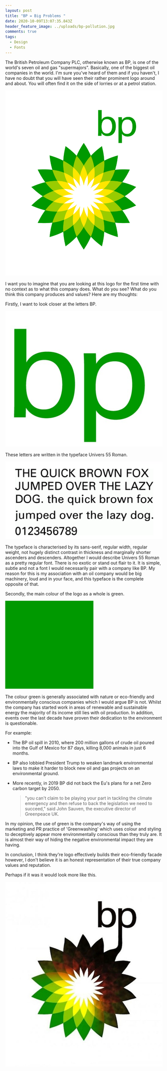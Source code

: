 ```yaml
---
layout: post
title: "BP = Big Problems "
date: 2020-10-09T13:07:35.843Z
header_feature_image: ../uploads/bp-pollution.jpg
comments: true
tags:
  - Design
  - Fonts
---
```

The British Petroleum Company PLC, otherwise known as BP, is one of the world's seven oil and gas "supermajors". Basically, one of the biggest oil companies in the world. I'm sure you've heard of them and if you haven't, I have no doubt that you will have seen their rather prominent logo around and about. You will often find it on the side of lorries or at a petrol station. 

![BP Logo](../uploads/bp-logo.jpeg "bp logo")

I want you to imagine that you are looking at this logo for the first time with no context as to what this company does. What do you see? What do you think this company produces and values? Here are my thoughts: 

Firstly, I want to look closer at the letters BP. 

![bp letters](../uploads/bp-letters.jpeg "bp letters")

 These letters are written in the typeface Univers 55 Roman. 

![Univers 55 Roman](../uploads/univers-55-romans.png "Univers 55 Roman")

The typeface is characterised by its sans-serif, regular width, regular weight, not hugely distinct contrast in thickness and marginally shorter ascenders and descenders. Altogether I would describe Univers 55 Roman as a pretty regular font. There is no exotic or stand out flair to it. It is simple, subtle and not a font I would necessarily pair with a company like BP. My reason for this is my association with an oil company would be big machinery, loud and in your face, and this typeface is the complete opposite of that. 

Secondly, the main colour of the logo as a whole is green. 

![bp green](../uploads/bp-green.png "#009900 - Darker green used for writing")

The colour green is generally associated with nature or eco-friendly and environmentally conscious companies which I would argue BP is not. Whilst the company has started work in areas of renewable and sustainable energy the majority of its income still lies with oil production. In addition, events over the last decade have proven their dedication to the environment is questionable. 

For example: 

* The BP oil spill in 2010, where 200 million gallons of crude oil poured into the Gulf of Mexico for 87 days, killing 8,000 animals in just 6 months. 
* BP also lobbied President Trump to weaken landmark environmental laws to make it harder to block new oil and gas projects on an environmental ground. 
* More recently, in 2019 BP did not back the Eu's plans for a net Zero carbon target by 2050. 

  > "you can't claim to be playing your part in tackling the climate emergency and then refuse to back the legislation we need to succeed," said John Sauven, the executive director of Greenpeace UK. 

In my opinion, the use of green is the company's way of using the marketing and PR practice of 'Greenwashing' which uses colour and styling to deceptively appear more environmentally conscious than they truly are. It is almost their way of hiding the negative environmental impact they are having. 

In conclusion, I think they're logo effectively builds their eco-friendly facade however, I don't believe it is an honest representation of their true company values and reputation. 

Perhaps if it was it would look more like this.

![bp pollution logo](../uploads/bp-pollution.jpg "BP pollution logo")